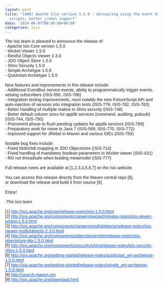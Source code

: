 ```yaml
---
layout: post
title: "[ANN] Apache Isis version 1.5.0 - decoupling using the event bus, fixture
  scripts, better jrebel support"
date: '2014-06-07T00:00:00+00:00'
categories: isis
---
```

<div style="color: #222222; font-family: arial, sans-serif;">The Isis team is pleased to announce the release of:</div>
  <div style="color: #222222; font-family: arial, sans-serif;">- Apache Isis Core version 1.5.0</div>
  <div style="color: #222222; font-family: arial, sans-serif;">- Wicket Viewer 1.5.0</div>
  <div style="color: #222222; font-family: arial, sans-serif;">- Restful Objects Viewer 2.3.0</div>
  <div style="color: #222222; font-family: arial, sans-serif;">- JDO Object Store 1.5.0</div>
  <div style="color: #222222; font-family: arial, sans-serif;">- Shiro Security 1.5.0</div>
  <div style="color: #222222; font-family: arial, sans-serif;">- Simple Archetype 1.5.0</div>
  <div style="color: #222222; font-family: arial, sans-serif;">- Quickstart Archetype 1.5.0</div>
  <div style="color: #222222; font-family: arial, sans-serif;"><br /></div>
  <div style="color: #222222; font-family: arial, sans-serif;">New features and improvements in this release include:</div>
  <div style="color: #222222; font-family: arial, sans-serif;">- Additional EventBus service events, ability to programmatically trigger events, vetoing subscribers (ISIS-550, ISIS-786)</div>
  <div style="color: #222222; font-family: arial, sans-serif;">- Integration testing improvements, most notably the new FixtureScript API and auto-injection of services into integration tests (ISIS-776, ISIS-782, ISIS-783)</div>
  <div style="color: #222222; font-family: arial, sans-serif;">- Better handling of multiple realms in Shiro security (ISIS-746)</div>
  <div style="color: #222222; font-family: arial, sans-serif;">- Better default column sizes for applib services (command, auditing, pubsub) (ISIS-744, ISIS-750)</div>
  <div style="color: #222222; font-family: arial, sans-serif;">- Precommit phase to flush pending updates for applib services (ISIS-769)</div>
  <div style="color: #222222; font-family: arial, sans-serif;">- Preparatory work for move to Java 7 (ISIS-569, ISIS-770, ISIS-772)</div>
  <div style="color: #222222; font-family: arial, sans-serif;">- Improved support for JRebel in Maven and various IDEs (ISIS-756)</div>
  <div style="color: #222222; font-family: arial, sans-serif;"><br /></div>
  <div style="color: #222222; font-family: arial, sans-serif;">Notable bug fixes include:</div>
  <div style="color: #222222; font-family: arial, sans-serif;">- Fixed blob/clob mapping in JDO Objectstore (ISIS-714)</div>
  <div style="color: #222222; font-family: arial, sans-serif;">- Fixed handling of mandatory boolean parameters in Wicket viewer (ISIS-431)</div>
  <div style="color: #222222; font-family: arial, sans-serif;">- RO not threadsafe when buiding metamodel (ISIS-777)<br /></div>
  <div style="color: #222222; font-family: arial, sans-serif;"><br /></div>
  <div style="color: #222222; font-family: arial, sans-serif;">Full release notes are available at [1,2,3,4,5,6,7] on the Isis website.</div>
  <div style="color: #222222; font-family: arial, sans-serif;"><br /></div>
  <div style="color: #222222; font-family: arial, sans-serif;">You can access this release directly from the Maven central repo [8],&nbsp;</div>
  <div style="color: #222222; font-family: arial, sans-serif;">or download the release and build it from source [9].</div>
  <div style="color: #222222; font-family: arial, sans-serif;"><br /></div>
  <div style="color: #222222; font-family: arial, sans-serif;">Enjoy!</div>
  <div style="color: #222222; font-family: arial, sans-serif;"><br /></div>
  <div style="color: #222222; font-family: arial, sans-serif;">-The Isis team</div>
  <div style="color: #222222; font-family: arial, sans-serif;"><br /></div>
  <div style="color: #222222; font-family: arial, sans-serif;">[1] <a href="http://isis.apache.org/core/release-notes/isis-1.5.0.html" target="_blank" style="color: #1155cc;">http://isis.apache.org/core/<wbr />release-notes/isis-1.5.0.html</a></div>
  <div style="color: #222222; font-family: arial, sans-serif;">[2] <a href="http://isis.apache.org/components/viewers/wicket/release-notes/isis-viewer-wicket-1.5.0.html" target="_blank" style="color: #1155cc;">http://isis.apache.org/<wbr />components/viewers/wicket/<wbr />release-notes/isis-viewer-<wbr />wicket-1.5.0.html</a></div>
  <div style="color: #222222; font-family: arial, sans-serif;">[3] <a href="http://isis.apache.org/components/viewers/restfulobjects/release-notes/isis-viewer-restfulobjects-2.3.0.html" target="_blank" style="color: #1155cc;">http://isis.apache.org/<wbr />components/viewers/<wbr />restfulobjects/release-notes/<wbr />isis-viewer-restfulobjects-2.<wbr />3.0.html</a></div>
  <div style="color: #222222; font-family: arial, sans-serif;">[4] <a href="http://isis.apache.org/components/objectstores/jdo/release-notes/isis-objectstore-jdo-1.5.0.html" target="_blank" style="color: #1155cc;">http://isis.apache.org/<wbr />components/objectstores/jdo/<wbr />release-notes/isis-<wbr />objectstore-jdo-1.5.0.html</a></div>
  <div style="color: #222222; font-family: arial, sans-serif;">[5] <a href="http://isis.apache.org/components/security/shiro/release-notes/isis-security-shiro-1.5.0.html" target="_blank" style="color: #1155cc;">http://isis.apache.org/<wbr />components/security/shiro/<wbr />release-notes/isis-security-<wbr />shiro-1.5.0.html</a></div>
  <div style="color: #222222; font-family: arial, sans-serif;">[6] <a href="http://isis.apache.org/getting-started/release-notes/quickstart_wrj-archetype-1.5.0.html" target="_blank" style="color: #1155cc;">http://isis.apache.org/<wbr />getting-started/release-notes/<wbr />quickstart_wrj-archetype-1.5.<wbr />0.html</a></div>
  <div style="color: #222222; font-family: arial, sans-serif;">[7] <a href="http://isis.apache.org/getting-started/release-notes/simple_wrj-archetype-1.5.0.html" target="_blank" style="color: #1155cc;">http://isis.apache.org/<wbr />getting-started/release-notes/<wbr />simple_wrj-archetype-1.5.0.<wbr />html</a></div>
  <div style="color: #222222; font-family: arial, sans-serif;">[8] <a href="http://search.maven.org/" target="_blank" style="color: #1155cc;">http://search.maven.org</a></div>
  <div style="color: #222222; font-family: arial, sans-serif;">[9] <a href="http://isis.apache.org/download.html" target="_blank" style="color: #1155cc;">http://isis.apache.org/<wbr />download.html</a></div>
